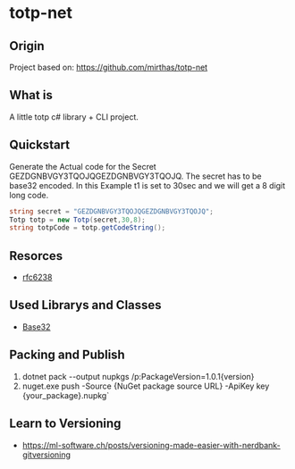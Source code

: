 # totp-net

## Origin

Project based on: <https://github.com/mirthas/totp-net>

## What is

A little totp c# library + CLI project.

## Quickstart

Generate the Actual code for the Secret GEZDGNBVGY3TQOJQGEZDGNBVGY3TQOJQ.
The secret has to be base32 encoded.
In this Example t1 is set to 30sec and we will get a 8 digit long code.

```c#
string secret = "GEZDGNBVGY3TQOJQGEZDGNBVGY3TQOJQ";
Totp totp = new Totp(secret,30,8);
string totpCode = totp.getCodeString();
```

## Resorces

* [rfc6238](https://tools.ietf.org/html/rfc6238)

## Used Librarys and Classes

* [Base32](http://scottless.com/blog/archive/2014/02/15/base32-encoder-and-decoder-in-c.aspx)

## Packing and Publish

1. dotnet pack --output nupkgs /p:PackageVersion=1.0.1{version}
2. nuget.exe push -Source {NuGet package source URL} -ApiKey key {your_package}.nupkg`

## Learn to Versioning

* https://ml-software.ch/posts/versioning-made-easier-with-nerdbank-gitversioning
